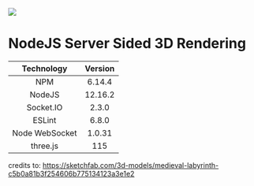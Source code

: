 

![](https://github.com/BlNARYFOUR/nodejs_server_sided_3D_rendering/workflows/Server%20CI/badge.svg) <h1>NodeJS Server Sided 3D Rendering</h1>

|   Technology   | Version |
|:--------------:|:-------:|
|       NPM      |  6.14.4 |
|     NodeJS     | 12.16.2 |
|    Socket.IO   |  2.3.0  |
|     ESLint     |  6.8.0  |
| Node WebSocket |  1.0.31 |
|    three.js    |   115   |

credits to: https://sketchfab.com/3d-models/medieval-labyrinth-c5b0a81b3f254606b775134123a3e1e2
